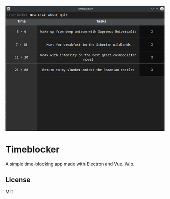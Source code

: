 ![screenshot](./assets/screenshot.png)
# Timeblocker
A simple time-blocking app made with Electron and Vue. Wip.
## License
MIT.